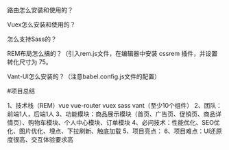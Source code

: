 路由怎么安装和使用的？

Vuex怎么安装和使用的？

怎么支持Sass的？

REM布局怎么搞的？（引入rem.js文件，在编辑器中安装 cssrem 插件，并设置转化尺寸为 75。

Vant-UI怎么安装的？（注意babel.config.js文件的配置）

#项目总结

1、技术栈（REM）vue  vue-router   vuex   sass  vant（至少10个组件）
2、团队：前端1人，后端1人
3、功能模块：商品展示模块（首页、广告页、促销页、商品详情页）、购物车模块、个人中心模块、订单模块
4、必问技术：性能优化、SEO优化、图片优化、埋点、下拉刷新、触底加载
5、项目亮点：
6、项目难点：UI还原度很高、交互体验要求高